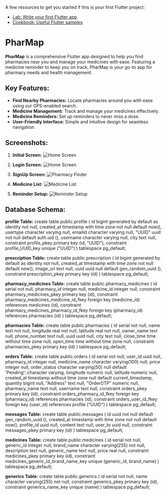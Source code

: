 A few resources to get you started if this is your first Flutter project:

- [Lab: Write your first Flutter app](https://docs.flutter.dev/get-started/codelab)
- [Cookbook: Useful Flutter samples](https://docs.flutter.dev/cookbook)

# PharMap

**PharMap** is a comprehensive Flutter app designed to help you find pharmacies near you and manage your medicines with ease. Featuring a medicine reminder to keep you on track, PharMap is your go-to app for pharmacy needs and health management.

## Key Features:
- **Find Nearby Pharmacies:** Locate pharmacies around you with ease using our GPS-enabled search.
- **Medicine Management:** Track and manage your medicines effectively.
- **Medicine Reminders:** Set up reminders to never miss a dose.
- **User-Friendly Interface:** Simple and intuitive design for seamless navigation.

## Screenshots:

1. **Initial Screen:** 
   ![Home Screen](assets/images/3.jpg)

2. **Login Screen:** 
   ![Home Screen](assets/images/1.jpg)
   
3. **SignUp Screen:** 
   ![Pharmacy Finder](assets/images/2.jpg)
   
3. **Medicine List:** 
   ![Medicine List](images/medicine-list-screenshot.png)
   
4. **Reminder Setup:** 
   ![Reminder Setup](images/reminder-setup-screenshot.png)

## Database Schema:

**profile Table:**
create table
  public.profile (
    id bigint generated by default as identity not null,
    created_at timestamp with time zone not null default now(),
    usertype character varying null,
    emailid character varying null,
    "UUID" uuid not null default auth.uid (),
    username character varying null,
    city text null,
    constraint profile_pkey primary key (id, "UUID"),
    constraint profile_UUID_key unique ("UUID")
  ) tablespace pg_default;

**prescription Table:**
create table
  public.prescription (
    id bigint generated by default as identity not null,
    created_at timestamp with time zone not null default now(),
    image_url text null,
    uuid uuid null default gen_random_uuid (),
    constraint prescription_pkey primary key (id)
  ) tablespace pg_default;

**pharmacy_medicines Table:**
create table
  public.pharmacy_medicines (
    id serial not null,
    pharmacy_id integer null,
    medicine_id integer null,
    constraint pharmacy_medicines_pkey primary key (id),
    constraint pharmacy_medicines_medicine_id_fkey foreign key (medicine_id) references medicines (id),
    constraint pharmacy_medicines_pharmacy_id_fkey foreign key (pharmacy_id) references pharmacies (id)
  ) tablespace pg_default;

**pharmacies Table:**
create table
  public.pharmacies (
    id serial not null,
    name text not null,
    longitude real not null,
    latitude real not null,
    owner_name text null,
    phone_number text null,
    uuid uuid null,
    city text null,
    close_time time without time zone null,
    open_time time without time zone null,
    constraint pharmacies_pkey primary key (id)
  ) tablespace pg_default;

**orders Table:**
create table
  public.orders (
    id serial not null,
    user_id uuid null,
    pharmacy_id integer null,
    medicine_name character varying(100) null,
    price integer null,
    order_status character varying(50) null default 'Pending'::character varying,
    longitude numeric null,
    latitude numeric null,
    created_at timestamp without time zone null default current_timestamp,
    quantity bigint null,
    "Address" text null,
    "OrderOTP" numeric null,
    pharmacy_name text null,
    username text null,
    constraint orders_pkey primary key (id),
    constraint orders_pharmacy_id_fkey foreign key (pharmacy_id) references pharmacies (id),
    constraint orders_user_id_fkey foreign key (user_id) references profile ("UUID")
  ) tablespace pg_default;

**messages Table:**
create table
  public.messages (
    id uuid not null default gen_random_uuid (),
    created_at timestamp with time zone not null default now(),
    profile_id uuid null,
    content text null,
    user_to uuid null,
    constraint messages_pkey primary key (id)
  ) tablespace pg_default;

**medicines Table:**
create table
  public.medicines (
    id serial not null,
    generic_id integer null,
    brand_name character varying(255) not null,
    description text null,
    generic_name text null,
    price real null,
    constraint medicines_pkey primary key (id),
    constraint medicines_generic_id_brand_name_key unique (generic_id, brand_name)
  ) tablespace pg_default;

**generics Table:**
create table
  public.generics (
    id serial not null,
    name character varying(255) not null,
    constraint generics_pkey primary key (id),
    constraint generics_name_key unique (name)
  ) tablespace pg_default;

